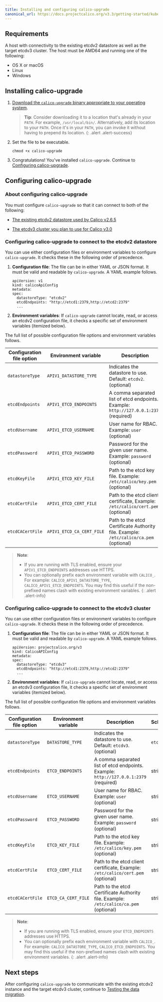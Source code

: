 ```yaml
---
title: Installing and configuring calico-upgrade
canonical_url: https://docs.projectcalico.org/v3.3/getting-started/kubernetes/upgrade/setup
---
```



## Requirements

A host with connectivity to the existing etcdv2 datastore as well as the
target etcdv3 cluster. The host must be AMD64 and running one of the following:

- OS X or macOS
- Linux
- Windows


## Installing calico-upgrade

1. [Download the `calico-upgrade` binary appropriate to your operating system](https://github.com/projectcalico/calico-upgrade/releases/latest).

   > **Tip**: Consider downloading it to a location that's already in your `PATH`. For example, 
   > `/usr/local/bin/`. Alternatively, add its location to your `PATH`. Once it's in your `PATH`, 
   > you can invoke it without having to prepend its location.
   {: .alert .alert-success}

1. Set the file to be executable.

   ```
   chmod +x calico-upgrade
   ```
   
1. Congratulations! You've installed `calico-upgrade`. Continue to [Configuring calico-upgrade](#configuring-calico-upgrade).


## Configuring calico-upgrade

### About configuring calico-upgrade

You must configure `calico-upgrade` so that it can connect to both of the
following:

- [The existing etcdv2 datastore used by Calico v2.6.5](#configuring-calico-upgrade-to-connect-to-the-etcdv2-datastore)

- [The etcdv3 cluster you plan to use for Calico v3.0](#configuring-calico-upgrade-to-connect-to-the-etcdv3-cluster)


### Configuring calico-upgrade to connect to the etcdv2 datastore

You can use either configuration files or environment variables to configure
`calico-upgrade`. It checks these in the following order of precedence.

1. **Configuration file**: The file can be in either YAML or JSON format. It 
   must be valid and readable by `calico-upgrade`. A YAML example follows.

   ```
   apiVersion: v1
   kind: calicoApiConfig
   metadata:
   spec:
     datastoreType: "etcdv2"
     etcdEndpoints: "http://etcd1:2379,http://etcd2:2379"
     ...
   ```

1. **Environment variables**: If `calico-upgrade` cannot locate, read, or access an 
   etcdv2 configuration file, it checks a specific set of environment variables 
   (itemized below).

The full list of possible configuration file options and environment variables follows.

| Configuration file option | Environment variable      | Description                                                                           | Schema
| ------------------------- | ------------------------- | ------------------------------------------------------------------------------------- | --------
| `datastoreType`           | `APIV1_DATASTORE_TYPE`    | Indicates the datastore to use. Default: `etcdv2`. (optional)                         | `etcdv2`
| `etcdEndpoints`           | `APIV1_ETCD_ENDPOINTS`    | A comma separated list of etcd endpoints. Example: `http://127.0.0.1:2379` (required) | string
| `etcdUsername`            | `APIV1_ETCD_USERNAME`     | User name for RBAC. Example: `user` (optional)                                        | string
| `etcdPassword`            | `APIV1_ETCD_PASSWORD`     | Password for the given user name. Example: `password` (optional)                      | string
| `etcdKeyFile`             | `APIV1_ETCD_KEY_FILE`     | Path to the etcd key file. Example: `/etc/calico/key.pem` (optional)                  | string
| `etcdCertFile`            | `APIV1_ETCD_CERT_FILE`    | Path to the etcd client certificate, Example: `/etc/calico/cert.pem` (optional)       | string
| `etcdCACertFile`          | `APIV1_ETCD_CA_CERT_FILE` | Path to the etcd Certificate Authority file. Example: `/etc/calico/ca.pem` (optional) | string

> **Note**:
> - If you are running with TLS enabled, ensure your `APIV1_ETCD_ENDPOINTS` addresses 
>   use HTTPS.
> - You can optionally prefix each environment variable with `CALICO_`. For example:
>   `CALICO_APIV1_DATASTORE_TYPE`, `CALICO_APIV1_ETCD_ENDPOINTS`. You may find this
>   useful if the non-prefixed names clash with existing environment variables.
{: .alert .alert-info}


### Configuring calico-upgrade to connect to the etcdv3 cluster

You can use either configuration files or environment variables to configure
`calico-upgrade`. It checks these in the following order of precedence.

1. **Configuration file**: The file can be in either YAML or JSON format. It 
   must be valid and readable by `calico-upgrade`. A YAML example follows.

   ```
   apiVersion: projectcalico.org/v3
   kind: CalicoAPIConfig
   metadata:
   spec:
     datastoreType: "etcdv3"
     etcdEndpoints: "http://etcd1:2379,http://etcd2:2379"
     ...
   ```

1. **Environment variables**: If `calico-upgrade` cannot locate, read, or access an 
   etcdv3 configuration file, it checks a specific set of environment variables 
   (itemized below).

The full list of possible configuration file options and environment variables follows.

| Configuration file option | Environment variable | Description                                                                           | Schema
| ------------------------- | -------------------- | ------------------------------------------------------------------------------------- | ------
| `datastoreType`           | `DATASTORE_TYPE`     | Indicates the datastore to use. Default: `etcdv3`.  (optional)                        | `etcdv3`
| `etcdEndpoints`           | `ETCD_ENDPOINTS`     | A comma separated list of etcd endpoints. Example: `http://127.0.0.1:2379` (required) | string
| `etcdUsername`            | `ETCD_USERNAME`      | User name for RBAC. Example: `user` (optional)                                        | string
| `etcdPassword`            | `ETCD_PASSWORD`      | Password for the given user name. Example: `password` (optional)                      | string
| `etcdKeyFile`             | `ETCD_KEY_FILE`      | Path to the etcd key file. Example: `/etc/calico/key.pem` (optional)                  | string
| `etcdCertFile`            | `ETCD_CERT_FILE`     | Path to the etcd client certificate, Example: `/etc/calico/cert.pem` (optional)       | string
| `etcdCACertFile`          | `ETCD_CA_CERT_FILE`  | Path to the etcd Certificate Authority file. Example: `/etc/calico/ca.pem` (optional) | string

> **Note**:
> - If you are running with TLS enabled, ensure your `ETCD_ENDPOINTS` addresses 
>   use HTTPS.
> - You can optionally prefix each environment variable with `CALICO_`. For example:
>   `CALICO_DATASTORE_TYPE`, `CALICO_ETCD_ENDPOINTS`. You may find this
>   useful if the non-prefixed names clash with existing environment variables.
{: .alert .alert-info}

## Next steps

After configuring `calico-upgrade` to communicate with the existing etcdv2 instance
and the target etcdv3 cluster, continue to [Testing the data migration](/{{page.version}}/getting-started/kubernetes/upgrade/test).